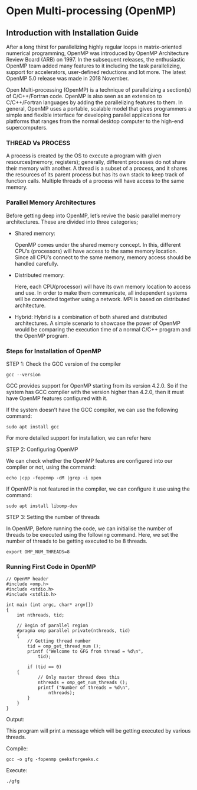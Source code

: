 # Open Multi-processing (OpenMP)

## Introduction with Installation Guide

After a long thirst for parallelizing highly regular loops in matrix-oriented numerical
programming, OpenMP was introduced by OpenMP Architecture Review Board (ARB) on 1997.
In the subsequent releases, the enthusiastic OpenMP team added many features to it
including the task parallelizing, support for accelerators, user-defined reductions
and lot more.
The latest OpenMP 5.0 release was made in 2018 November.

Open Multi-processing (OpenMP) is a technique of parallelizing a section(s) of
C/C++/Fortran code.
OpenMP is also seen as an extension to C/C++/Fortran languages by adding the
parallelizing features to them.
In general, OpenMP uses a portable, scalable model that gives programmers a simple and
flexible interface for developing parallel applications for platforms that ranges from
the normal desktop computer to the high-end supercomputers.

### THREAD Vs PROCESS

A process is created by the OS to execute a program with given resources(memory,
registers); generally, different processes do not share their memory with another.
A thread is a subset of a process, and it shares the resources of its parent process but
has its own stack to keep track of function calls.
Multiple threads of a process will have access to the same memory.

### Parallel Memory Architectures

Before getting deep into OpenMP, let’s revive the basic parallel memory architectures.
These are divided into three categories;

- Shared memory:

  []()

  OpenMP comes under the shared memory concept.
  In this, different CPU’s (processors) will have access to the same memory location.
  Since all CPU’s connect to the same memory, memory access should be handled carefully.

- Distributed memory:

  []()

  Here, each CPU(processor) will have its own memory location to access and use.
  In order to make them communicate, all independent systems will be connected together using
  a network.
  MPI is based on distributed architecture.

- Hybrid:
  Hybrid is a combination of both shared and distributed architectures.
  A simple scenario to showcase the power of OpenMP would be comparing the execution time of
  a normal C/C++ program and the OpenMP program.
  
### Steps for Installation of OpenMP

STEP 1: Check the GCC version of the compiler

``` 
gcc --version
```

GCC provides support for OpenMP starting from its version 4.2.0.
So if the system has GCC compiler with the version higher than 4.2.0, then it must have
OpenMP features configured with it.

[]()

If the system doesn’t have the GCC compiler, we can use the following command:

```
sudo apt install gcc
```

For more detailed support for installation, we can refer here

STEP 2: Configuring OpenMP

We can check whether the OpenMP features are configured into our compiler or not, using
the command:

```
echo |cpp -fopenmp -dM |grep -i open
```

[]()

If OpenMP is not featured in the compiler, we can configure it use using the command:

```
sudo apt install libomp-dev
```

STEP 3: Setting the number of threads

In OpenMP, Before running the code, we can initialise the number of threads to be executed
using the following command.
Here, we set the number of threads to be getting executed to be 8 threads.

```
export OMP_NUM_THREADS=8
```

### Running First Code in OpenMP

```
// OpenMP header 
#include <omp.h> 
#include <stdio.h> 
#include <stdlib.h> 

int main (int argc, char* argv[]) 
{ 
	int nthreads, tid; 

	// Begin of parallel region 
	#pragma omp parallel private(nthreads, tid) 
	{ 
		// Getting thread number 
		tid = omp_get_thread_num (); 
		printf ("Welcome to GFG from thread = %d\n", 
			tid); 

		if (tid == 0)
    { 
			// Only master thread does this 
			nthreads = omp_get_num_threads (); 
			printf ("Number of threads = %d\n", 
				nthreads); 
		} 
	} 
} 
```

Output:

[]()

This program will print a message which will be getting executed by various threads.

Compile:

```
gcc -o gfg -fopenmp geeksforgeeks.c
```

Execute:

```
./gfg
```
